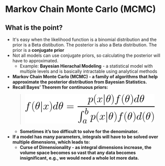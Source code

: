 # Markov Chain Monte Carlo (MCMC)

## What is the point?

* It's easy when the likelihood function is a binomial distribution and the prior is a Beta distibution. The posterior is also a Beta distribution. The prior is a <strong>conjugate prior</strong>
* Not all models can use conjugate priors, so calculating the posterior will have to approximated.
  * Example: <strong>Bayesian Hierachal Modeling</strong> - a statistical model with multiple levels and is basically intractable using analytical methods
* <strong>Markov Chain Monte Carlo (MCMC) - a family of algorithms that help approximate the posterior distribution from Bayesian Statistics.
* Recall Bayes&rsquo; Theorem for continuous priors:
  > ![Continuous bayes](./img/ad81b4e0-f495-4ba3-be45-301752496402.png)<!--
    {f(\theta|x)d\theta =
    \frac{p(x|\theta)f(\theta)d\theta}{\int_a^b p(x|\theta)f(\theta)d(\theta)}}
    -->
  * Sometimes it&rsquo;s too difficult to solve for the denominator.
* If a model has many parameters, integrals will have to be solved over multiple dimensions, which leads to:
  * <strong>Curse of Dimensionality</strong> - as integral dimensions increase, the volume space becomes so vast that any data becomes insignificant, e.g., we would need a whole lot more data.
  <!--
* Basic idea:
  * Sample the posterior distribution by combining a random search (Monte Carlo) with
  * A mechanism for moving around that is memoryless (Markov Chain)
  -->

## Non-math introduction (approach #1)

* [Use MCMC methods to approximate the posterior distribution](A Zero-Math Introduction to Markov Chain Monte Carlo Methods) of a parameter by random sampling in a probablistic space
  * <em>Parameter</em> - the value of the probability of something happening
  * <em>Distribution</em> - a mathematical representation of every possible value of the parameter and how likely they are, i.e., a probability of probabilties
  * In Bayesian terminology, it describes our beliefs about the parameter.

### Height example:

* Suppose we believe the average height of a human follows a normal distribution with a mean <strong>&mu;</strong>=74 inches. This is the <em>prior distribution</em>.
* Supposed we collected data, and observed a range of heights between 60 - 72 inches. If the data can be represented as a curve of what the average human height might be, then it is the <em>likelihood distribution</em>*
* Combine the prior and likelihood to get the <em>posterior distribution</em>.
* But what if the prior and likelihood aren't easy bell curve



### Markov Chain

* <strong>Markov Chain</strong> - sequences of events that are probabilistically related to each other.
  * Each event comes from a set of outcomes
  * Each outcome determines which outcome occurs next
  * Each outcome occurs according to a set of probabilties
* <strong>Memoryless</strong> - everything you need to know to predict the next outcome can be determined by looking at the current state. The history of events provides no new information.
* Although the first few characters appear as if they were determined by where you started, the distribution of outcomes will eventually settle into a pattern.
* Interdependent events, if confined to probabilities, will eventually conform to an average.

### combine the two

* MCMC method picks a random parameter value to begin.
* Next, generate a random value.
* If that randomly generated value is more likely to explain the data, given prior beliefs, then it is added to the chain of parameter values, with a certain probability based on how much better.
* Over time, generate a histogram over which values occur most, and that histogram will approximate the posterior distribution.

## Non-bullshit explanation (approach #2)

* [MCMC attempts to draw from a distribution efficiently](https://jeremykun.com/2015/04/06/markov-chain-monte-carlo-without-all-the-bullshit/).
* Suppose there is a black box which estimates the probablity of what baby name you will choose for your child.
  * Pick a name randomly and the black box will give you the probability of you choosing that name for your child.
  * Some names will have higher probability of being the chosen name, some names will have very very low probablity of being the chosen name.
  * Suppose the process of choosing names randomly was a uniform process. Then the generating of names is very inefficient.
* Suppose there is a finite set <em>X</em> and suppose there is a distribution <em>D</em> over that set.
  * There a black box that will give the probability function <em>p(x)</em> which gives the probability of drawing <em>x &isin; X</em> according to <em>D</em>
  * Create an efficient algorithm <em>A</em> that generates an element within the set X so that the probability of getting <em>x</em> is approximately <em>p(x)</em>*
  * In other words, generate random values that are more likely to occur according its chances of occurring.
* Suppose the weather is either sunny, rainy, or cloudy.
  * If today is sunny, then the probability of tomorrow being sunny is 70%, cloudy 20%, and rainy 10%. For all other days, see the matrix below:
<table>
  <thead>
    <tr>
      <th></th>
      <th>Sunny</th>
      <th>Cloudy</th>
      <th>Rainy</th>
    </tr>
  </thead>
  <tbody>
    <tr>
      <td>Sunny</td>
      <td>0.7</td>
      <td>0.2</td>
      <td>0.1</td>
    </tr>
    <tr>
      <td>Cloudy</td>
      <td>0.2</td>
      <td>0.6</td>
      <td>0.2</td>
    </tr>
    <tr>
      <td>Rainy</td>
      <td>0.3</td>
      <td>0.3</td>
      <td>0.4</td>
    </tr>
  </tbody>
</table>
  * Imagine these probabilities as a graph, where the weather is vertex and the connections between weather are edges
  * <strong>State</strong> - what the weather is on a certain day, i.e., the vertex.
  * <strong>Stationary Distribution<strong> - Let the day-to-day weather patterns happen over a very long period of time. Then the probability of weather type on a day in the distant future is independent of the weather today.
  * For a Markov chain to work:
    * The graph must be <strong>connected</strong> - there is a path from every vertex to every other vertex
    * The graph must be <strong>Strongly connected</strong> - there is a path from every vertext to every other vertex when considering direction
    * <strong>Persistence</strong> - Hence, over time, the probability of returning to where you started is 1.

* This one has Python code to do multivariate testing with Markov Chain Monte Carlo. Definitely worth studying [A/B Testing with Hierarchical Models in Python](https://blog.dominodatalab.com/ab-testing-with-hierarchical-models-in-python/)
* This seems like a very good resource to understand MCMC, but it is beyond my level of understanding currently:  [Stat 3701 Lecture Notes: Bayesian Inference via Markov Chain Monte Carlo (MCMC)](http://www.stat.umn.edu/geyer/3701/notes/mcmc-bayes.html)
* This one is okay, not as good: [An Introduction to MCMC
methods and Bayesian Statistics](https://www.ukdataservice.ac.uk/media/307220/presentation4.pdf)

## Sources

* [Markov Chain Monte Carlo for Bayesian Inference - The Metropolis Algorithm](https://www.quantstart.com/articles/Markov-Chain-Monte-Carlo-for-Bayesian-Inference-The-Metropolis-Algorithm)
* [A Zero-Math Introduction to Markov Chain Monte Carlo Methods](https://towardsdatascience.com/a-zero-math-introduction-to-markov-chain-monte-carlo-methods-dcba889e0c50)
* [Markov Chain Monte Carlo Without all the Bullshit](https://jeremykun.com/2015/04/06/markov-chain-monte-carlo-without-all-the-bullshit/)
